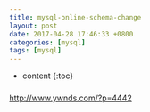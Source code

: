 ```yaml
---
title: mysql-online-schema-change
layout: post
date: 2017-04-28 17:46:33 +0800
categories: [mysql]
tags: [mysql]
---
```



* content
{:toc}                                                                                                          











###
http://www.ywnds.com/?p=4442